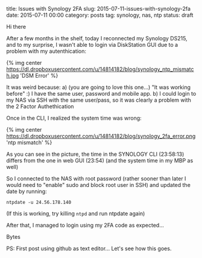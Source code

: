 title: Issues with Synology 2FA
slug: 2015-07-11-issues-with-synology-2fa
date: 2015-07-11 00:00
category: posts
tag: synology, nas, ntp
status: draft

Hi there

After a few months in the shelf, today I reconnected my Synology DS215, and to my surprise, I wasn't able to login via DiskStation GUI due to a problem with my autenthication:

{% img center https://dl.dropboxusercontent.com/u/14814182/blog/synology_ntp_mismatch.jpg 'DSM Error' %}

It was weird because:
a) (you are going to love this one...) "It was working before" :) I have the same user, password and mobile app. 
b) I could login to my NAS via SSH with the same user/pass, so it was clearly a problem with the 2 Factor Authethication

Once in the CLI, I realized  the system time was wrong:

{% img center https://dl.dropboxusercontent.com/u/14814182/blog/synology_2fa_error.png 'ntp mismatch' %}

As you can see in the picture, the time in the SYNOLOGY CLI (23:58:13) differs from the one in web GUI (23:54) (and the system time in my MBP as well)

So I connected to the NAS with root password (rather sooner than later I would need to "enable" sudo and block root user in SSH) and updated the date by running:

```
ntpdate -u 24.56.178.140
```

(If this is working, try killing ```ntpd``` and run ntpdate again)

After that, I managed to login using my 2FA code as expected... 

Bytes

PS: First post using github as text editor... Let's see how this goes.

